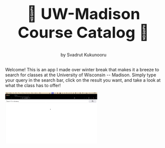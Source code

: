 <h1 align="center" style="font-size: 50px">🦡 UW-Madison Course Catalog 🦡 </h1>
<p align="center">by Svadrut Kukunooru</p>
<br>
Welcome! This is an app I made over winter break that makes it a breeze to search for classes at the University of Wisconsin -- Madison. Simply type your query in the search bar, click on the result you want, and take a look at what the class has to offer! 

![](https://github.com/svadrutk/course-catalog/blob/main/demo.gif)

